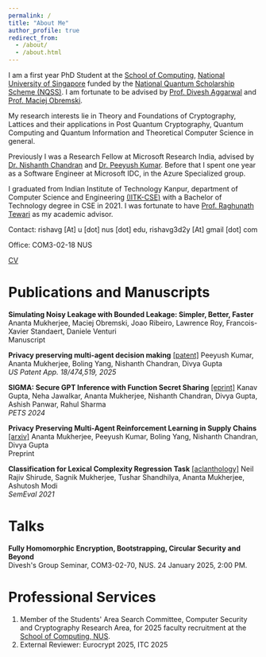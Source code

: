 ```yaml
---
permalink: /
title: "About Me"
author_profile: true
redirect_from: 
  - /about/
  - /about.html
---
```


I am a first year PhD Student at the [School of Computing](https://www.quantumlah.org/), [National University of Singapore](https://www.nus.edu.sg/) funded by the [National Quantum Scholarship Scheme (NQSS)](https://nqo.sg/talent-development/scholarships-opportunities/). I am fortunate to be advised by [Prof. Divesh Aggarwal](https://sites.google.com/site/diveshhomepage/) and [Prof. Maciej Obremski](https://sites.google.com/view/maciejobremski).

My research interests lie in Theory and Foundations of Cryptography, Lattices and their applications in Post Quantum Cryptography, Quantum Computing and Quantum Information and Theoretical Computer Science in general. 

Previously I was a Research Fellow at Microsoft Research India, advised by [Dr. Nishanth Chandran](https://www.microsoft.com/en-us/research/people/nichandr/) and [Dr. Peeyush Kumar](https://www.microsoft.com/en-us/research/people/pekumar/). Before that I spent one year as a Software Engineer at Microsoft IDC, in the Azure Specialized group.

I graduated from Indian Institute of Technology Kanpur, department of Computer Science and Engineering [(IITK-CSE)](https://www.cse.iitk.ac.in/) with a Bachelor of Technology degree in CSE in 2021. I was fortunate to have [Prof. Raghunath Tewari](https://www.cse.iitk.ac.in/users/rtewari/) as my academic advisor.

Contact: rishavg [At] u [dot] nus [dot] edu, rishavg3d2y [At] gmail [dot] com

Office:  COM3-02-18 NUS

[CV]()

Publications and Manuscripts
=======
**Simulating Noisy Leakage with Bounded Leakage: Simpler, Better, Faster**  
Ananta Mukherjee, Maciej Obremski, Joao Ribeiro, Lawrence Roy, Francois-Xavier Standaert, Daniele Venturi   
Manuscript

**Privacy preserving multi-agent decision making** [[patent]](https://patents.google.com/patent/US20250037072A1/en) Peeyush Kumar, Ananta Mukherjee, Boling Yang, Nishanth Chandran, Divya Gupta                                                           
*US Patent App. 18/474,519, 2025*

**SIGMA: Secure GPT Inference with Function Secret Sharing** [[eprint]](https://eprint.iacr.org/2023/1269)
Kanav Gupta, Neha Jawalkar, Ananta Mukherjee, Nishanth Chandran, Divya Gupta, Ashish Panwar, Rahul Sharma                                                                                   
*PETS 2024*

**Privacy Preserving Multi-Agent Reinforcement Learning in Supply Chains**  [[arxiv]](https://arxiv.org/abs/2312.05686)  Ananta Mukherjee, Peeyush Kumar, Boling Yang, Nishanth Chandran, Divya Gupta                   
Preprint

**Classification for Lexical Complexity Regression Task** [[aclanthology]](https://aclanthology.org/2021.semeval-1.66/)
Neil Rajiv Shirude, Sagnik Mukherjee, Tushar Shandhilya, Ananta Mukherjee, Ashutosh Modi        
*SemEval 2021*

Talks
=======
**Fully Homomorphic Encryption, Bootstrapping, Circular Security and Beyond**   
Divesh's Group Seminar, COM3-02-70, NUS. 24 January 2025, 2:00 PM.

Professional Services
=======
1. Member of the Students' Area Search Committee, Computer Security and Cryptography Research Area, for 2025 faculty recruitment at the [School of Computing, NUS](https://www.comp.nus.edu.sg/).
2. External Reviewer: Eurocrypt 2025, ITC 2025
